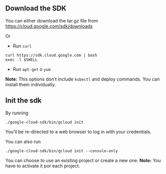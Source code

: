 ## Download the SDK

You can either download the tar.gz file from
https://cloud.google.com/sdk/downloads

Or

* Run `curl`
```
curl https://sdk.cloud.google.com | bash
exec -l $SHELL
```
* Run `apt-get` o `yum`

**Note:** This options don't include `kubectl` and deploy commands. You can install them individually.

## Init the sdk

By running 
```
./google-cloud-sdk/bin/gcloud init
```

You'll be re-directed to a web browser to log in with your credentials.

You can also run

```
./google-cloud-sdk/bin/gcloud init --console-only
```

You can choose to use an existing project or create a new one.
**Note:** You have to activate it por each project.